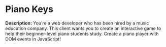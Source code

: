 # Piano Keys

**Description:** You’re a web developer who has been hired by a music education company.
 This client wants you to create an interactive game to help their beginner-level piano students study.
 Create a piano player with DOM events in JavaScript!